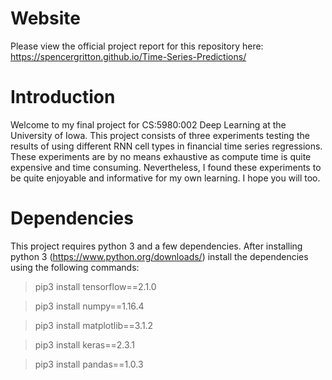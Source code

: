 # Website
Please view the official project report for this repository here: https://spencergritton.github.io/Time-Series-Predictions/

# Introduction
Welcome to my final project for CS:5980:002 Deep Learning at the University of Iowa.
This project consists of three experiments testing the results of using different RNN cell types
in financial time series regressions. These experiments are by no means exhaustive as compute time is quite expensive and time consuming. Nevertheless, I found these experiments to be quite enjoyable and informative for my own learning. I hope you will too.

# Dependencies
This project requires python 3 and a few dependencies. After installing python 3 
(https://www.python.org/downloads/) install the dependencies using the following commands:
> pip3 install tensorflow==2.1.0

> pip3 install numpy==1.16.4

> pip3 install matplotlib==3.1.2

> pip3 install keras==2.3.1

> pip3 install pandas==1.0.3